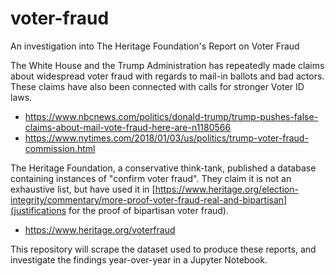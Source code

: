 # voter-fraud
An investigation into The Heritage Foundation's Report on Voter Fraud

The White House and the Trump Administration has repeatedly made claims about widespread voter fraud with regards to mail-in ballots and bad actors. These claims have also been connected with calls for stronger Voter ID laws. 
* https://www.nbcnews.com/politics/donald-trump/trump-pushes-false-claims-about-mail-vote-fraud-here-are-n1180566
* https://www.nytimes.com/2018/01/03/us/politics/trump-voter-fraud-commission.html

The Heritage Foundation, a conservative think-tank, published a database containing instances of "confirm voter fraud". They claim it is not an exhaustive list, but have used it in [https://www.heritage.org/election-integrity/commentary/more-proof-voter-fraud-real-and-bipartisan](justifications for the proof of bipartisan voter fraud). 
* https://www.heritage.org/voterfraud

This repository will scrape the dataset used to produce these reports, and investigate the findings year-over-year in a Jupyter Notebook. 
